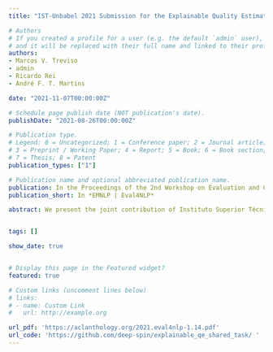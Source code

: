 ```yaml
---
title: "IST-Unbabel 2021 Submission for the Explainable Quality Estimation Shared Task"

# Authors
# If you created a profile for a user (e.g. the default `admin` user), write the username (folder name) here 
# and it will be replaced with their full name and linked to their profile.
authors:
- Marcos V. Treviso
- admin
- Ricardo Rei
- André F. T. Martins

date: "2021-11-07T00:00:00Z"

# Schedule page publish date (NOT publication's date).
publishDate: "2021-08-26T00:00:00Z"

# Publication type.
# Legend: 0 = Uncategorized; 1 = Conference paper; 2 = Journal article;
# 3 = Preprint / Working Paper; 4 = Report; 5 = Book; 6 = Book section;
# 7 = Thesis; 8 = Patent
publication_types: ["1"]

# Publication name and optional abbreviated publication name.
publication: In the Proceedings of the 2nd Workshop on Evaluation and Comparison of NLP Systems
publication_short: In *EMNLP | Eval4NLP*

abstract: We present the joint contribution of Instituto Superior Técnico (IST) and Unbabel to the Explainable Quality Estimation (QE) shared task, where systems were submitted to two tracks - constrained (without word-level supervision) and unconstrained (with word-level supervision). For the constrained track, we experimented with several explainability methods to extract the relevance of input tokens from sentence-level QE models built on top of multilingual pre-trained transformers. Among the different tested methods, composing explanations in the form of attention weights scaled by the norm of value vectors yielded the best results. When word-level labels are used during training, our best results were obtained by using word-level predicted probabilities. We further improve the performance of our methods on the two tracks by ensembling explanation scores extracted from models trained with different pre-trained transformers, achieving strong results for in-domain and zero-shot language pairs.


tags: []

show_date: true


# Display this page in the Featured widget?
featured: true

# Custom links (uncomment lines below)
# links:
# - name: Custom Link
#   url: http://example.org

url_pdf: 'https://aclanthology.org/2021.eval4nlp-1.14.pdf'
url_code: 'https://github.com/deep-spin/explainable_qe_shared_task/ '
---
```


